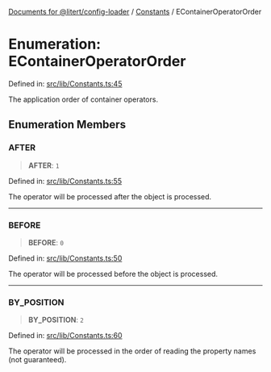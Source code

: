 [Documents for @litert/config-loader](../../index.md) / [Constants](../index.md) / EContainerOperatorOrder

# Enumeration: EContainerOperatorOrder

Defined in: [src/lib/Constants.ts:45](https://github.com/litert/config-loader.js/blob/master/src/lib/Constants.ts#L45)

The application order of container operators.

## Enumeration Members

### AFTER

> **AFTER**: `1`

Defined in: [src/lib/Constants.ts:55](https://github.com/litert/config-loader.js/blob/master/src/lib/Constants.ts#L55)

The operator will be processed after the object is processed.

***

### BEFORE

> **BEFORE**: `0`

Defined in: [src/lib/Constants.ts:50](https://github.com/litert/config-loader.js/blob/master/src/lib/Constants.ts#L50)

The operator will be processed before the object is processed.

***

### BY\_POSITION

> **BY\_POSITION**: `2`

Defined in: [src/lib/Constants.ts:60](https://github.com/litert/config-loader.js/blob/master/src/lib/Constants.ts#L60)

The operator will be processed in the order of reading the property names (not guaranteed).
